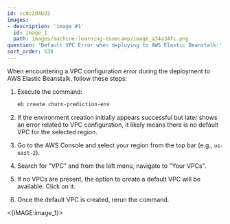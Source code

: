 ```yaml
---
id: cc8c2d4b32
images:
- description: 'image #1'
  id: image_1
  path: images/machine-learning-zoomcamp/image_a34a34fc.png
question: 'Default VPC Error when deploying to AWS Elastic Beanstalk:'
sort_order: 530
---
```


When encountering a VPC configuration error during the deployment to AWS Elastic Beanstalk, follow these steps:

1. Execute the command:
   ```bash
   eb create churn-prediction-env
   ```
   
2. If the environment creation initially appears successful but later shows an error related to VPC configuration, it likely means there is no default VPC for the selected region.

3. Go to the AWS Console and select your region from the top bar (e.g., `us-east-2`).

4. Search for "VPC" and from the left menu, navigate to "Your VPCs".

5. If no VPCs are present, the option to create a default VPC will be available. Click on it.

6. Once the default VPC is created, rerun the command.

<{IMAGE:image_1}>
